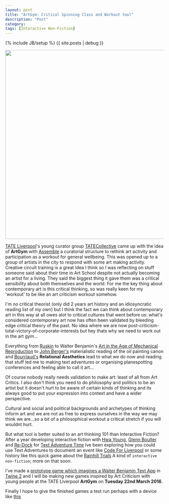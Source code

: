 ```yaml
---
layout: post
title: "ArtGym: Critical Spinning Class and Workout tool"
description: "Post"
category:
tags: [Interactive Non-Fiction]
---
```

{% include JB/setup %}
{{ site.posts | debug }}

<img src="http://cdn.shopify.com/s/files/1/1108/7082/products/Benjamin_2_1024x1024.jpg" width="600">

[TATE Liverpool](http://www.tate.org.uk/art/)'s young curator group [TATECollective](http://www.tate.org.uk/learn/young-people/gallery-collectives/liverpool) came up with the idea of **ArtGym** with [Assemble](http://www.granbyworkshop.co.uk/) a curatorial structure to rethink art activity and participation as a workout for general wellbeing. This was opened up to a group of artists in the city to respond with some art making activity. Creative circuit training is a great idea I think so I was reflecting on stuff someone said about their time in Art School despite not actually becoming an artist for a living. They said the biggest thing it gave them was a critical sensibility about both themselves and the world. For me the key thing about contemporary art is this critical thinking, so was really keen for my 'workout' to be like an art criticism workout somehow. 

I'm no critical theorist (only did 2 years art history and an idiosyncratic reading list of my own) but I think the fact we can think about contemporary art in this way at all owes alot to critical cultures that went before us: what's considered contemporary art now has often been validated by bleeding edge critical theory of the past. No idea where we are now post-criticism-total-victory-of-corporate-interests but hey thats why we need to work out in the art gym...

Everything from [Ruskin](https://en.wikipedia.org/wiki/John_Ruskin) to Walter Benjamin's [Art in the Age of Mechanical Reproduction](https://en.wikipedia.org/wiki/The_Work_of_Art_in_the_Age_of_Mechanical_Reproduction) to [John Berger's](https://en.wikipedia.org/wiki/John_Berger) materialistic reading of the oil painting canon and [Bourriaud's](https://en.wikipedia.org/wiki/Nicolas_Bourriaud) **Relational Aesthetics** lead to what we do now and reading that stuff led me to making text adventures or organising planespotting conferences and feeling able to call it art...

Of course nobody really needs validation to make art: least of all from Art Critics. I also don't think you need to do philosophy and politics to be an artist but it doesn't hurt to be aware of certain kinds of thinking and its always good to put your expression into context and have a wider perspective. 

Cultural and social and political backgrounds and archetypes of thinking inform art and we are not as free to express ourselves in the way we may think we are...so a bit of a philosophical workout a critical stretch if you will wouldnt hurt.

But what tool is better suited to an art thinking 101 than Interactive Fiction? After a year developing interactive fiction with [Hwa Young](http://slyrabbit.net/), [Glenn Boulter](http://glennboulter.net/) and [Re-Dock](http://re-dock.org/tag/liverpool) for [Text Adventure Time](www.textadventuretime.co.uk) Ive been exploring how you could use Text Adventures to document an event like [Code For Liverpool](https://github.com/Liverpool-UK/codeforliverpool-stories) or some history like this quick game about the [Rainhill Trials](http://soundnetwork.org.uk/Twinery/EdgeHill.html) A kind of `interactive non-fiction`; more on that soon.

I've made a [prototype game which imagines a Walter Benjamin Text App](http://domesticscience.org.uk/WorksOfArt.html) in [Twine 2](http://twinery.org) and I will be making new games inspired by Art Criticism with young people at the TATE Liverpool **ArtGym** on **Tuesday 22nd March 2016**.   

Finally I hope to give the finished games a test run perhaps with a device like [this](http://www.amazon.com/s?ie=UTF8&page=1&rh=i%3Aaps%2Ck%3Aiphone%20exercise%20armband)
